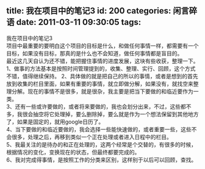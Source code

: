 title: 我在项目中的笔记3
id: 200
categories: 闲言碎语
date: 2011-03-11 09:30:05
tags:
---

我在项目中的笔记3
</br>项目中最重要的要明白这个项目的目标是什么，和做任何事情一样，都需要有一个目标，如果没有目标，那真的是什么也不会知道，做任何事情都是盲目的。
</br>最近这几天自认为还不错，能把握住事情的进度发展，这块有些收获，整理一下。
</br>1、做事的方法基本是按照时间管理提到的，收集、整理、实行、回顾，这个方式不错，值得继续保持。 2、具体做的就是把自己的所以的事情，或者是想到的首先放到收集的栏目里面，如果有重要的事情，就立即做分解，如果没有，就找空来整理分解。现在的事情不是很多，就是很杂，我主要是把当下要做的和临近要作为一类。
</br>3、还有一些或许要做的，或者将来要做的，我也会划分出来，不过，这些都不多，我很会抽空将它处理掉，要么删除掉，要么就是作为一个想法保留到其他地方了，如果是固定的，就用google日历了。
</br>4、当下要做的和临近要做的，我会选择一些能快速做的，或者重要一些，这些不会很多，处理之后，再移到类似一个正在处理或者进入日程中的栏目。
</br>5、我最关注的是待办的和正在处理的，这两个经常是个交替的，有很多的时候，根据情况的变化，变换现在的状态，但最终都要完成的。
</br>6、我对完成得事情，是按照工作的分类来区别，这样别于以后可以回顾，查找。
